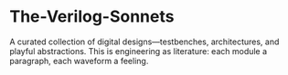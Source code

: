 # The-Verilog-Sonnets
A curated collection of digital designs—testbenches, architectures, and playful abstractions. This is engineering as literature: each module a paragraph, each waveform a feeling.
